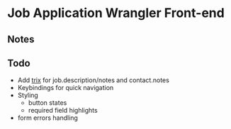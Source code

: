 # Job Application Wrangler Front-end

## Notes

## Todo

- Add [trix](https://github.com/basecamp/trix) for job.description/notes and contact.notes
- Keybindings for quick navigation
- Styling
  - button states
  - required field highlights
- form errors handling